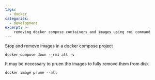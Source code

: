 ```yaml
---
tags:
  - docker
categories:
  - development
excerpt: >-
    removing docker compose containers and images using rmi command
---
```


Stop and remove images in a docker compose project
```
docker-compose down --rmi all -v
```
It may be necessary to pruen the images to fully remove them from disk
```
docker image prune --all
```

 
<!--stackedit_data:
eyJwcm9wZXJ0aWVzIjoidGFnczogZG9ja2VyXG5jYXRlZ29yaW
VzOiBkZXZlbG9wbWVudFxuZXhjZXJwdDogcmVtb3ZpbmcgZG9j
a2VyIGNvbXBvc2UgY29udGFpbmVycyBhbmQgaW1hZ2VzIHVzaW
5nIHJtaSBjb21tYW5kXG4iLCJoaXN0b3J5IjpbNjIwOTkyODE2
LC04NTAzMDEzNjcsLTIwODg3NDY2MTJdfQ==
-->